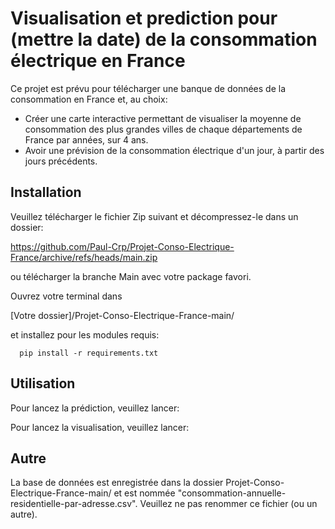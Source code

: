 # Visualisation et prediction pour (mettre la date) de la consommation électrique en France

Ce projet est prévu pour télécharger une banque de données de la consommation en France et, au choix:
- Créer une carte interactive permettant de visualiser la moyenne de consommation des plus grandes villes de chaque départements de France par années, sur 4 ans.
- Avoir une prévision de la consommation électrique d'un jour, à partir des jours précédents.

## Installation

Veuillez télécharger le fichier Zip suivant et décompressez-le dans un dossier:


  https://github.com/Paul-Crp/Projet-Conso-Electrique-France/archive/refs/heads/main.zip


ou télécharger la branche Main avec votre package favori.

Ouvrez votre terminal dans 

  [Votre dossier]/Projet-Conso-Electrique-France-main/
  
et installez pour les modules requis:  

```
  pip install -r requirements.txt
```  

## Utilisation

Pour lancez la prédiction, veuillez lancer:

Pour lancez la visualisation, veuillez lancer:


## Autre

La base de données est enregistrée dans la dossier Projet-Conso-Electrique-France-main/ et est nommée "consommation-annuelle-residentielle-par-adresse.csv".
Veuillez ne pas renommer ce fichier (ou un autre).
